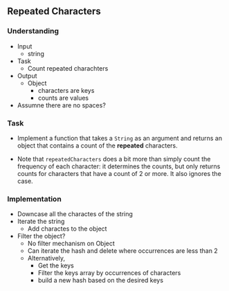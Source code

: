 ## Repeated Characters

### Understanding
- Input
  + string
- Task
  + Count repeated charachters
- Output
  + Object
    * characters are keys
    * counts are values
- Assumne there are no spaces?

### Task
- Implement a function that takes a `String` as an argument and returns an object that contains a count of the __repeated__ characters.

- Note that `repeatedCharacters` does a bit more than simply count the frequency of each character: it determines the counts, but only returns counts for characters that have a count of 2 or more. It also ignores the case.

### Implementation
- Downcase all the charactes of the string
- Iterate the string
  + Add charactes to the object
- Filter the object?
  + No filter mechanism on Object
  + Can iterate the hash and delete where occurrences are less than 2
  + Alternatively,
    * Get the keys
    * Filter the keys array by occurrences of characters
    * build a new hash based on the desired keys
